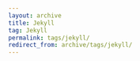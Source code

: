 ```yaml
---
layout: archive
title: Jekyll
tag: Jekyll
permalink: tags/jekyll/
redirect_from: archive/tags/jekyll/
---
```

